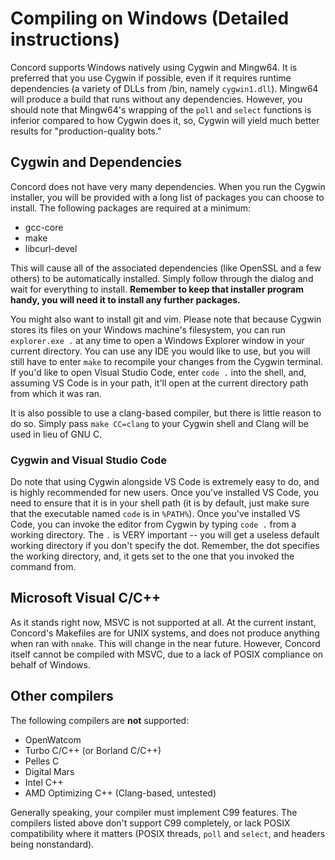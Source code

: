 # Compiling on Windows (Detailed instructions)

Concord supports Windows natively using Cygwin and Mingw64. It is preferred 
that you use Cygwin if possible, even if it requires runtime dependencies 
(a variety of DLLs from /bin, namely `cygwin1.dll`). Mingw64 will produce a 
build that runs without any dependencies. However, you should note that
Mingw64's wrapping of the `poll` and `select` functions is inferior compared
to how Cygwin does it, so, Cygwin will yield much better results for
"production-quality bots."

## Cygwin and Dependencies

Concord does not have very many dependencies. When you run the Cygwin 
installer, you will be provided with a long list of packages you can choose 
to install. The following packages are required at a minimum:
- gcc-core
- make
- libcurl-devel

This will cause all of the associated dependencies (like OpenSSL and a few 
others) to be automatically installed. Simply follow through the dialog and
wait for everything to install. **Remember to keep that installer program
handy, you will need it to install any further packages.**

You might also want to install git and vim. Please note that because Cygwin 
stores its files on your Windows machine's filesystem, you can run 
`explorer.exe .` at any time to open a Windows Explorer window in your current 
directory. You can use any IDE you would like to use, but you will still have
to enter `make` to recompile your changes from the Cygwin terminal. If you'd
like to open Visual Studio Code, enter `code .` into the shell, and, assuming
VS Code is in your path, it'll open at the current directory path from which
it was ran. 

It is also possible to use a clang-based compiler, but there is little reason 
to do so. Simply pass `make CC=clang` to your Cygwin shell and Clang will be 
used in lieu of GNU C.

### Cygwin and Visual Studio Code

Do note that using Cygwin alongside VS Code is extremely easy to do, and is 
highly recommended for new users. Once you've installed VS Code, you need to
ensure that it is in your shell path (it is by default, just make sure that
the executable named `code` is in `%PATH%`). Once you've installed VS Code,
you can invoke the editor from Cygwin by typing `code .` from a working
directory. The `.` is VERY important -- you will get a useless default
working directory if you don't specify the dot. Remember, the dot specifies
the working directory, and, it gets set to the one that you invoked the
command from.



## Microsoft Visual C/C++

As it stands right now, MSVC is not supported at all. At the current instant, 
Concord's Makefiles are for UNIX systems, and does not produce anything when
ran with `nmake`. This will change in the near future.  However, Concord itself
cannot be compiled with MSVC, due to a lack of POSIX compliance on behalf of 
Windows. 

## Other compilers

The following compilers are **not** supported:
- OpenWatcom
- Turbo C/C++ (or Borland C/C++)
- Pelles C
- Digital Mars
- Intel C++
- AMD Optimizing C++ (Clang-based, untested)

Generally speaking, your compiler must implement C99 features. The compilers 
listed above don't support C99 completely, or lack POSIX compatibility where
it matters (POSIX threads, `poll` and `select`, and headers being nonstandard).
